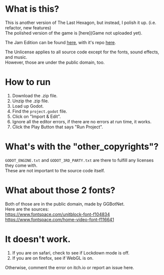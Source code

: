 # What is this?

This is another version of The Last Hexagon, but instead, I polish it up. (i.e. refactor, new features)  
The polished version of the game is [here](Game not uploaded yet).  

The Jam Edition can be found [here](https://christmas-missionary.itch.io/the-last-hexagon-jam-edition), with it's repo [here](https://github.com/Christmas-Missionary/MJ169).  
  
The Unlicense applies to all source code except for the fonts, sound effects, and music.  
However, those are under the public domain, too.  

# How to run 
1. Download the .zip file.  
2. Unzip the .zip file.  
3. Load up Godot.  
4. Find the `project.godot` file.   
5. Click on "Import & Edit".  
6. Ignore all the editor errors, if there are no errors at run time, it works.  
7. Click the Play Button that says "Run Project".  

# What's with the "other_copyrights"?

`GODOT_ENGINE.txt` and `GODOT_3RD_PARTY.txt` are there to fulfill any licenses they come with.  
These are not important to the source code itself.  

# What about those 2 fonts?
Both of those are in the public domain, made by GGBotNet.  
Here are the sources:  
https://www.fontspace.com/unitblock-font-f104834  
https://www.fontspace.com/home-video-font-f116641  

# It doesn't work.
1. If you are on safari, check to see if Lockdown mode is off.
2. If you are on firefox, see if WebGL is on.  
  
Otherwise, comment the error on itch.io or report an issue here.
